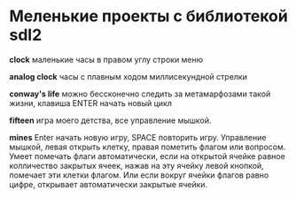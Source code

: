 # Меленькие проекты с библиотекой sdl2

**clock** маленькие часы в правом углу строки меню

**analog clock** часы с плавным ходом миллисекундной стрелки

**conway's life** можно бессконечно следить за метамарфозами такой жизни, клавиша ENTER начать новый цикл

**fifteen** игра моего детства, все управление мышкой. 

**mines** Enter начать новую игру, SPACE повторить игру. Управление мышкой, левая открыть клетку, правая пометить флагом или вопросом. Умеет помечать флаги автоматически, если на открытой ячейке равное колличество закрытых ячеек, нажав на эту ячейку левой кнопкой, помечает эти клетки флагом. Или если вокруг ячейки флагов равно цифре, открывает автоматически закрытые ячейки. 
